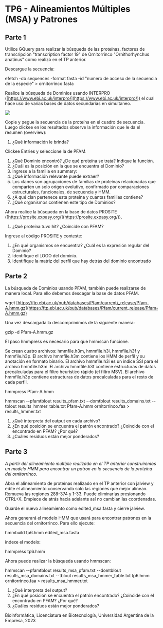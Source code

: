 # TP6 - Alineamientos Múltiples (MSA) y Patrones

## Parte 1

Utilice GQuery para realizar la búsqueda de las proteínas, factores de transcripción "transcription factor 19" de Ornitorrinco "Ornithorhynchus anatinus" como realizó en el TP anterior.

Descargue la secuencia:

efetch -db sequences -format fasta -id "numero de acceso de la secuencia de la especie" \> ornitorrinco.fasta

Realice la búsqueda de Dominios usando INTERPRO ([https://www.ebi.ac.uk/interpro/](https://www.ebi.ac.uk/interpro/)) el cual hace uso de varias bases de datos secundarias en simultaneo.

![](RackMultipart20230320-1-n2s4oc_html_b19e401ab16a7e8c.png)

Copie y pegue la secuencia de la proteína en el cuadro de secuencia. Luego clickee en los resultados observe la información que le da el resumen (overview):

1. ¿Qué información le brinda?

Clickee Entries y seleccione la de PFAM.

1. ¿Qué Dominio encontró? ¿De qué proteína se trata? Indique la función.
2. ¿Cuál es la posición en la que se encuentra el Dominio?
3. Ingrese a la familia en summary:
4. ¿Qué información relevante puede extraer?
5. Los clanes son agrupaciones de familias de proteínas relacionadas que comparten un solo origen evolutivo, confirmado por comparaciones estructurales, funcionales, de secuencia y HMM.
6. ¿A qué clan pertenece esta proteína y cuantas familias contiene?
7. ¿Qué organismos contienen este tipo de Dominios?

Ahora realice la búsqueda en la base de datos PROSITE ([https://prosite.expasy.org/](https://prosite.expasy.org/)).

1. ¿Qué proteína tuvo hit? ¿Coincide con PFAM?

Ingrese al código PROSITE y conteste:

1. ¿En qué organismos se encuentra? ¿Cuál es la expresión regular del Dominio?
2. Identifique el LOGO del dominio.
3. Identifique la matriz del perfil que hay detrás del dominio encontrado

## Parte 2

La búsqueda de Dominios usando PFAM, también puede realizarse de manera local. Para ello debemos descagar la base de datos PFAM.

wget [https://ftp.ebi.ac.uk/pub/databases/Pfam/current\_release/Pfam-A.hmm.gz](https://ftp.ebi.ac.uk/pub/databases/Pfam/current_release/Pfam-A.hmm.gz)

Una vez descargada la descomprimimos de la siguiente manera:

gzip -d Pfam-A.hmm.gz

El paso hmmpress es necesario para que hmmscan funcione.

Se crean cuatro archivos: hmmfile.h3m, hmmfile.h3i, hmmfile.h3f y hmmfile.h3p. El archivo hmmfile.h3m contiene los HMM de perfil y su anotación en formato binario. El archivo hmmfile.h3i es un índice SSI para el archivo hmmfile.h3m. El archivo hmmfile.h3f contiene estructuras de datos precalculadas para el filtro heurístico rápido (el filtro MSV). El archivo hmmfile.h3p contiene estructuras de datos precalculadas para el resto de cada perfil.

hmmpress Pfam-A.hmm

hmmscan --pfamtblout results\_pfam.txt --domtblout results\_domains.txt --tblout results\_hmmer\_table.txt Pfam-A.hmm ornitorrinco.faa \> results\_hmmer.txt

1. ¿Qué interpreta del output en cada archivo?
2. ¿En qué posición se encuentra el patrón encontrado? ¿Coincide con el encontrado en PFAM? ¿Por qué?
3. ¿Cuáles residuos están mejor ponderados?

## Parte 3

_A partir del alineamiento multiple realizado en el TP anterior construiremos un modelo HMM para encontrar un patron en la secuencia de la proteína del ornitorrinco._

Abra el alineamiento de proteínas realizado en el TP anterior con jalview y edite el alineamiento conservando solo las regiones que mejor alinean. Remueva las regiones 288-374 y 1-33. Puede eliminarlas presionando CTRL+X. Empiece de atrás hacia adelante así no cambian las coordenadas.

Guarde el nuevo alineamiento como edited\_msa.fasta y cierre jalview.

Ahora generará el modelo HMM que usará para encontrar patrones en la secuencia del ornitorrinco. Para ello ejecute:

hmmbuild tp6.hmm edited\_msa.fasta

indexe el modelo:

hmmpress tp6.hmm

Ahora puede realizar la búsqueda usando hmmscan:

hmmscan --pfamtblout results\_msa\_pfam.txt --domtblout results\_msa\_domains.txt --tblout results\_msa\_hmmer\_table.txt tp6.hmm ornitorrinco.faa \> results\_msa\_hmmer.txt

1. ¿Qué interpreta del output?
2. ¿En qué posición se encuentra el patrón encontrado? ¿Coincide con el encontrado en PFAM? ¿Por qué?
3. ¿Cuáles residuos están mejor ponderados?

Bioinformática, Licenciatura en Biotecnología, Universidad Argentina de la Empresa, 2023
